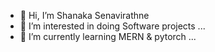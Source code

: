 - 👋 Hi, I’m Shanaka Senavirathne
- 👀 I’m interested in doing Software projects ...
- 🌱 I’m currently learning MERN & pytorch ...


<!---
shanaka20008/shanaka20008 is a ✨ special ✨ repository because its `README.md` (this file) appears on your GitHub profile.
You can click the Preview link to take a look at your changes.
--->
